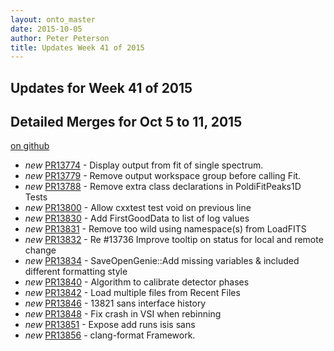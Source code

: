 ```yaml
---
layout: onto_master
date: 2015-10-05
author: Peter Peterson
title: Updates Week 41 of 2015
---
```

Updates for Week 41 of 2015
---------------------------

Detailed Merges for Oct 5 to 11, 2015
-------------------------------------
[on github](https://github.com/mantidproject/mantid/pulls?q=is%3Apr+merged%3A2015-10-06..2015-10-11)

* *new* [PR13774](https://github.com/mantidproject/mantid/pull/13774) - Display output from fit of single spectrum.
* *new* [PR13779](https://github.com/mantidproject/mantid/pull/13779) - Remove output workspace group before calling Fit.
* *new* [PR13788](https://github.com/mantidproject/mantid/pull/13788) - Remove extra class declarations in PoldiFitPeaks1D Tests
* *new* [PR13800](https://github.com/mantidproject/mantid/pull/13800) - Allow cxxtest test void on previous line
* *new* [PR13830](https://github.com/mantidproject/mantid/pull/13830) - Add FirstGoodData to list of log values
* *new* [PR13831](https://github.com/mantidproject/mantid/pull/13831) - Remove too wild using namespace(s) from LoadFITS
* *new* [PR13832](https://github.com/mantidproject/mantid/pull/13832) - Re #13736 Improve tooltip on status for local and remote change
* *new* [PR13834](https://github.com/mantidproject/mantid/pull/13834) - SaveOpenGenie::Add missing variables & included different formatting style
* *new* [PR13840](https://github.com/mantidproject/mantid/pull/13840) - Algorithm to calibrate detector phases
* *new* [PR13842](https://github.com/mantidproject/mantid/pull/13842) - Load multiple files from Recent Files
* *new* [PR13846](https://github.com/mantidproject/mantid/pull/13846) - 13821 sans interface history
* *new* [PR13848](https://github.com/mantidproject/mantid/pull/13848) - Fix crash in VSI when rebinning
* *new* [PR13851](https://github.com/mantidproject/mantid/pull/13851) - Expose add runs isis sans
* *new* [PR13856](https://github.com/mantidproject/mantid/pull/13856) - clang-format Framework.

